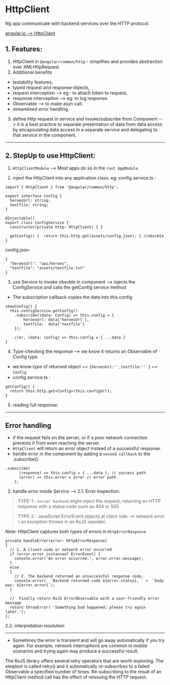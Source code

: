 # HttpClient
Ng app communicate with backend services over the HTTP protocol.

[angular.io --> HttpClient](https://angular.io/api/common/http/HttpClient)

## 1. Features:
1.  HttpClient in `@angular/common/http`  - simplifies and provides abstraction over XMLHttpRequest.
2. Additional benefits 
- testability features, 
- typed request and response objects, 
- request interception --> eg : to attach token to request,
- response interception -->  eg: to log response.
- Observable --> to make asyn call. 
- streamlined error handling.

3. define Http request in service and invoke/subscribe from Component --> it is a best practice to separate presentation of data from data access by encapsulating data access in a separate service and delegating to that service in the component.

***

## 2. StepUp to use HttpClient:
1. `HttpClientModule` --> Most apps do so in the `root AppModule`

2. inject the HttpClient into any application class. eg: config.service.ts :
```
import { HttpClient } from '@angular/common/http';

export interface Config {
  heroesUrl: string;
  textfile: string;
}

@Injectable()
export class ConfigService {
  constructor(private http: HttpClient) { }
  
  getConfig() {  return this.http.get(assets/config.json); } //obsvble
}
```
config.json:
```
{
  "heroesUrl": "api/heroes",
  "textfile": "assets/textfile.txt"
}
```

3. use Service to invoke obsvble in component --> injects the ConfigService and calls the getConfig service method
- The subscription callback copies the data into this.config
```
showConfig() {
  this.configService.getConfig()
    .subscribe((data: Config) => this.config = {
        heroesUrl: data['heroesUrl'],
        textfile:  data['textfile']
    });
	
	//or, (data: Config) => this.config = { ...data }
}
```

4. Type-checking the response --> we know it returns an Observable of Config type.
- we know type of returned object == `{heroesUrl:'',textfile:'' }` == `Config`
- config.service.ts :
```
getConfig() {  
  return this.http.get<Config>(this.configUrl);
}
```

5. reading full response:

***


## Error handling

- if the request fails on the server, or if a poor network connection prevents it from even reaching the server.
- `HttpClient` will return an error object instead of a successful response.
- handle error in the component by adding a `second callback` to the .subscribe():
```
.subscribe(
      (response) => this.config = { ...data }, // success path
      (error) => this.error = error // error path
    );
```

2. handle error inside Service --> 
2.1. Error inspection:
> TYPE-1 : `server backend` might reject the request, returning an HTTP response with a status code such as 404 or 500

> TYPE-2 :  JavaScript ErrorEvent objects at client side --> network error \ an exception thrown in an RxJS operator.

Note: HttpClient captures both types of errors in `HttpErrorResponse`
```
private handleError(error: HttpErrorResponse) 
{
  // 1. A client-side or network error occurred
  if (error.error instanceof ErrorEvent) {    
    console.error('An error occurred:', error.error.message);
  } 
  else
  {
    // 2. The backend returned an unsuccessful response code.   
    console.error(  `Backend returned code ${error.status}, ` +  `body was: ${error.error}`);
  }
  
  //  Finally return RxJS ErrorObservable with a user-friendly error message
  return throwError( 'Something bad happened; please try again later.');
};
```

2.2. interpretation resolution


***
- Sometimes the error is transient and will go away automatically if you try again. 
For example, network interruptions are common in mobile scenarios and trying again may produce a successful result.

The RxJS library offers several retry operators that are worth exploring. The simplest is called retry() and it automatically re-subscribes to a failed Observable a specified number of times. Re-subscribing to the result of an HttpClient method call has the effect of reissuing the HTTP request.

